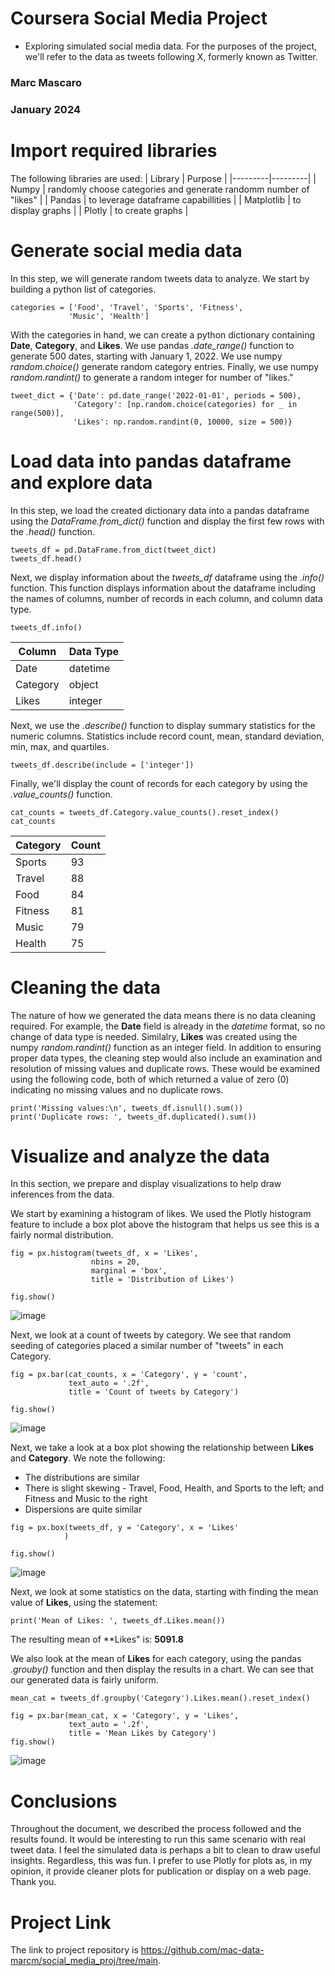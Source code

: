 # Coursera Social Media Project
- Exploring simulated social media data. For the purposes of the project, we'll refer to the data as tweets following X, formerly known as Twitter.

### Marc Mascaro
### January 2024

# Import required libraries
The following libraries are used:
| Library | Purpose |
|---------|---------|
| Numpy | randomly choose categories and generate randomm number of "likes" |
| Pandas | to leverage dataframe capabillities |
| Matplotlib | to display graphs |
| Plotly | to create graphs |

# Generate social media data
In this step, we will generate random tweets data to analyze. We start by building a python list of categories.
```
categories = ['Food', 'Travel', 'Sports', 'Fitness',
             'Music', 'Health']
```
With the categories in hand, we can create a python dictionary containing **Date**, **Category**, and **Likes**. We use pandas *.date_range()* function to generate 500 dates, starting with January 1, 2022. We use numpy *random.choice()* generate random category entries. Finally, we use numpy *random.randint()* to generate a random integer for number of "likes."
```
tweet_dict = {'Date': pd.date_range('2022-01-01', periods = 500),
              'Category': [np.random.choice(categories) for _ in range(500)],
              'Likes': np.random.randint(0, 10000, size = 500)}
``` 

# Load data into pandas dataframe and explore data
In this step, we load the created dictionary data into a pandas dataframe using the *DataFrame.from_dict()* function and display the first few rows with the *.head()* function.
```
tweets_df = pd.DataFrame.from_dict(tweet_dict)
tweets_df.head()
```

Next, we display information about the *tweets_df* dataframe using the *.info()* function. This function displays information about the dataframe including the names of columns, number of records in each column, and column data type.
```
tweets_df.info()
```
| Column | Data Type |
|--------|-----------|
| Date | datetime |
| Category | object |
| Likes | integer |

Next, we use the *.describe()* function to display summary statistics for the numeric columns. Statistics include record count, mean, standard deviation, min, max, and quartiles.
```
tweets_df.describe(include = ['integer'])
```

Finally, we'll display the count of records for each category by using the *.value_counts()* function. 
```
cat_counts = tweets_df.Category.value_counts().reset_index()
cat_counts
```
| Category | Count |
|----------|-------|
| Sports | 93 |
| Travel | 88 |
| Food | 84 |
| Fitness | 81 |
| Music | 79 |
| Health | 75 | 

# Cleaning the data
The nature of how we generated the data means there is no data cleaning required. For example, the **Date** field is already in the *datetime* format, so no change of data type is needed. Similalry, **Likes** was created using the numpy *random.randint()* function as an integer field.
In addition to ensuring proper data types, the cleaning step would also include an examination and resolution of missing values and duplicate rows. These would be examined using the following code, both of which returned a value of zero (0) indicating no missing values and no duplicate rows.
```
print('Missing values:\n', tweets_df.isnull().sum())
print('Duplicate rows: ', tweets_df.duplicated().sum())
```

# Visualize and analyze the data
In this section, we prepare and display visualizations to help draw inferences from the data.

We start by examining a histogram of likes. We used the Plotly histogram feature to include a box plot above the histogram that helps us see this is a fairly normal distribution.
```
fig = px.histogram(tweets_df, x = 'Likes',
                  nbins = 20,
                  marginal = 'box',
                  title = 'Distribution of Likes')

fig.show()
```
![image](https://github.com/mac-data-marcm/social_media_proj/assets/148590292/f98fe5db-af24-4fca-a280-a5b65d995cc1)

Next, we look at a count of tweets by category. We see that random seeding of categories placed a similar number of "tweets" in each Category.
```
fig = px.bar(cat_counts, x = 'Category', y = 'count',
             text_auto = '.2f',
             title = 'Count of tweets by Category')

fig.show()
```
![image](https://github.com/mac-data-marcm/social_media_proj/assets/148590292/dcfa3c55-d963-431b-88c6-5c6089a36cec)

Next, we take a look at a box plot showing the relationship between **Likes** and **Category**. We note the following:
- The distributions are similar
- There is slight skewing - Travel, Food, Health, and Sports to the left; and Fitness and Music to the right
- Dispersions are quite similar

```
fig = px.box(tweets_df, y = 'Category', x = 'Likes'
            )

fig.show()
```
![image](https://github.com/mac-data-marcm/social_media_proj/assets/148590292/17e02b7c-7490-4f4e-b965-c08eb5105a76)

Next, we look at some statistics on the data, starting with finding the mean value of **Likes**, using the statement:
```
print('Mean of Likes: ', tweets_df.Likes.mean())
```
The resulting mean of **Likes" is: **5091.8**

We also look at the mean of **Likes** for each category, using the pandas *.grouby()* function and then display the results in a chart. We can see that our generated data is fairly uniform.
```
mean_cat = tweets_df.groupby('Category').Likes.mean().reset_index()
```
```
fig = px.bar(mean_cat, x = 'Category', y = 'Likes',
             text_auto = '.2f',
             title = 'Mean Likes by Category')
fig.show()
```
![image](https://github.com/mac-data-marcm/social_media_proj/assets/148590292/35cc1cda-3fae-447c-bc61-9eb96578538e)

# Conclusions
Throughout the document, we described the process followed and the results found. It would be interesting to run this same scenario with real tweet data. I feel the simulated data is perhaps a bit to clean to draw useful insights.
Regardless, this was fun. I prefer to use Plotly for plots as, in my opinion, it provide cleaner plots for publication or display on a web page.
Thank you.

# Project Link
The link to project repository is https://github.com/mac-data-marcm/social_media_proj/tree/main.
